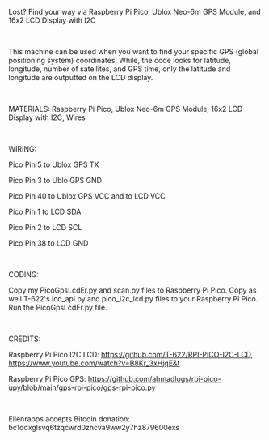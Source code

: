 Lost? Find your way via Raspberry Pi Pico, Ublox Neo-6m GPS Module, and 16x2 LCD Display with I2C

&nbsp;

This machine can be used when you want to find your specific GPS (global positioning system) coordinates. While, the code looks for latitude, longitude, number of satellites, and GPS time, only the latitude and longitude are outputted on the LCD display.

&nbsp;

MATERIALS: Raspberry Pi Pico, Ublox Neo-6m GPS Module, 16x2 LCD Display with I2C, Wires

&nbsp;

WIRING:

   Pico Pin 5 to Ublox GPS TX
	
   Pico Pin 3 to Ublo GPS GND
	
   Pico Pin 40 to Ublox GPS VCC and to LCD VCC
	
   Pico Pin 1 to LCD SDA
	
   Pico Pin 2 to LCD SCL
	
   Pico Pin 38 to LCD GND

&nbsp;

CODING:

Copy my PicoGpsLcdEr.py and scan.py files to Raspberry Pi Pico. Copy as well T-622's lcd_api.py and pico_i2c_lcd.py files to your Raspberry Pi Pico. Run the PicoGpsLcdEr.py file.

&nbsp;

CREDITS:

Raspberry Pi Pico I2C LCD: https://github.com/T-622/RPI-PICO-I2C-LCD, https://www.youtube.com/watch?v=B8Kr_3xHjqE&t

Raspberry Pi Pico GPS: https://github.com/ahmadlogs/rpi-pico-upy/blob/main/gps-rpi-pico/gps-rpi-pico.py

&nbsp;

Ellenrapps accepts Bitcoin donation: bc1qdxglsvq6tzqcwrd0zhcva9ww2y7hz879600exs

